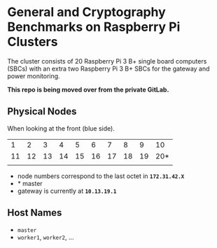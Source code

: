 # General and Cryptography Benchmarks on Raspberry Pi Clusters

The cluster consists of 20 Raspberry Pi 3 B+ single board computers (SBCs) with an extra two Raspberry Pi 3 B+ SBCs for the gateway and power monitoring.

**This repo is being moved over from the private GitLab.**

## Physical Nodes

When looking at the front (blue side).

|    |    |    |    |    |    |    |    |    |     |
|  - |  - |  - |  - |  - |  - |  - |  - |  - |  -  |
|  1 |  2 |  3 |  4 |  5 |  6 |  7 |  8 |  9 | 10  |
| 11 | 12 | 13 | 14 | 15 | 16 | 17 | 18 | 19 | 20* |
|    |    |    |    |    |    |    |    |    |     |

- node numbers correspond to the last octet in **`172.31.42.X`**
- \* master
- gateway is currently at **`10.13.19.1`**

## Host Names

- `master`
- `worker1`, `worker2`, ...

